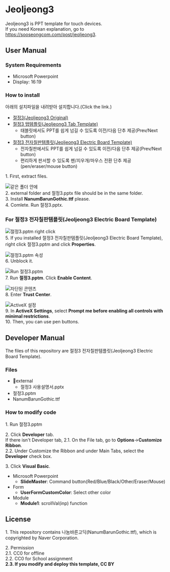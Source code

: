 # Jeoljeong3
Jeoljeong3 is PPT template for touch devices.\
If you need Korean explanation, go to <https://sooseongcom.com/post/jeoljeong3>.

## User Manual
### System Requirements
* Microsoft Powerpoint
* Display: 16:19

### How to install
아래의 설치파일을 내려받아 설치합니다.(Click the link.)

* [절정3(Jeoljeong3 Original)](https://github.com/sooseongcom/jeoljeong3/releases/download/v3.0.3/Jeoljeong3.Build3.zip)
* [절정3 탭템플릿(Jeoljeong3 Tab Template)](https://github.com/sooseongcom/jeoljeong3/releases/download/v3.0.3/Jeoljeong3.Tab.Template.Build3.zip)
  * 태블릿에서도 PPT를 쉽게 넘길 수 있도록 이전/다음 단추 제공(Prev/Next button)
* [절정3 전자칠판템플릿(Jeoljeong3 Electric Board Template)](https://github.com/sooseongcom/jeoljeong3/releases/download/v3.0.3/Jeoljeong3.Electric.Board.Template.Build3.zip)
  * 전자칠판에서도 PPT를 쉽게 넘길 수 있도록 이전/다음 단추 제공(Prev/Next button)
  * 편리하게 판서할 수 있도록 펜/지우개/마우스 전환 단추 제공(pen/eraser/mouse button)

1\. First, extract files.

![같은 폴더 안에](https://sooseongcom.com/assets/images/20250830/1.png)\
2\. external folder and 절정3.pptx file should be in the same folder.\
3\. Install **NanumBarunGothic.ttf** please.\
4\. Comlete. Run 절정3.pptx.

### For 절정3 전자칠판템플릿(Jeoljeong3 Electric Board Template)
![절정3.pptm right click](https://sooseongcom.com/assets/images/20250830/7m.png)\
5\. If you installed 절정3 전자칠판템플릿(Jeoljeong3 Electric Board Template), right click 절정3.pptm and click **Properties**.

![절정3.pptm 속성](https://sooseongcom.com/assets/images/20250830/8편집.png)\
6\. Unblock it.

![Run 절정3.pptm](https://sooseongcom.com/assets/images/20250830/9.png)\
7\. Run **절정3.pptm**. Click **Enable Content**.

![차단된 콘텐츠](https://sooseongcom.com/assets/images/20250830/10.png)\
8\. Enter **Trust Center**.

![ActiveX 설정](https://sooseongcom.com/assets/images/20250830/11.png)\
9\. In **ActiveX Settings**, select **Prompt me before enabling all controls with minimal restrictions**.\
10\. Then, you can use pen buttons.

## Developer Manual
The files of this repository are 절정3 전자칠판템플릿(Jeoljeong3 Electric Board Template).

### Files
* 📁external
  * 절정3 사용설명서.pptx
* 절정3.pptm
* NanumBarunGothic.ttf

### How to modify code
1\. Run 절정3.pptm

2\. Click **Developer** tab.\
If there isn't Developer tab,
2.1. On the File tab, go to **Options**→**Customize Ribbon**.\
2.2. Under Customize the Ribbon and under Main Tabs, select the **Developer** check box.

3\. Click **Visual Basic**.

* Microsoft Powerpoint
  * **SlideMaster**: Command button(Red/Blue/Black/Other/Eraser/Mouse)
* Form
  * **UserFormCustomColor**: Select other color
* Module
  * **Module1**: scrollVal(inp) function

## License
1\. This repository contains 나눔바른고딕(NanumBarunGothic.ttf), which is copyrighted by Naver Corporation.

2\. Permission\
2.1. CC0 for offline\
2.2. CC0 for School assignment\
**2.3. If you modify and deploy this template, CC BY**
